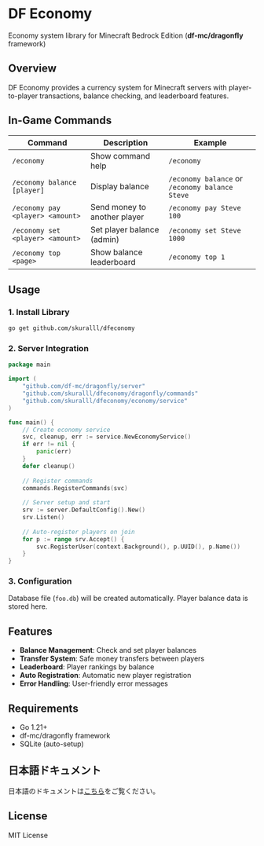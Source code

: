 # DF Economy

Economy system library for Minecraft Bedrock Edition (**df-mc/dragonfly** framework)

## Overview

DF Economy provides a currency system for Minecraft servers with player-to-player transactions, balance checking, and leaderboard features.

## In-Game Commands

| Command | Description | Example |
| --- | --- | --- |
| `/economy` | Show command help | `/economy` |
| `/economy balance [player]` | Display balance | `/economy balance` or `/economy balance Steve` |
| `/economy pay <player> <amount>` | Send money to another player | `/economy pay Steve 100` |
| `/economy set <player> <amount>` | Set player balance (admin) | `/economy set Steve 1000` |
| `/economy top <page>` | Show balance leaderboard | `/economy top 1` |

## Usage

### 1. Install Library

```bash
go get github.com/skuralll/dfeconomy
```

### 2. Server Integration

```go
package main

import (
    "github.com/df-mc/dragonfly/server"
    "github.com/skuralll/dfeconomy/dragonfly/commands"
    "github.com/skuralll/dfeconomy/economy/service"
)

func main() {
    // Create economy service
    svc, cleanup, err := service.NewEconomyService()
    if err != nil {
        panic(err)
    }
    defer cleanup()
    
    // Register commands
    commands.RegisterCommands(svc)
    
    // Server setup and start
    srv := server.DefaultConfig().New()
    srv.Listen()
    
    // Auto-register players on join
    for p := range srv.Accept() {
        svc.RegisterUser(context.Background(), p.UUID(), p.Name())
    }
}
```

### 3. Configuration

Database file (`foo.db`) will be created automatically. Player balance data is stored here.

## Features

- **Balance Management**: Check and set player balances
- **Transfer System**: Safe money transfers between players
- **Leaderboard**: Player rankings by balance
- **Auto Registration**: Automatic new player registration
- **Error Handling**: User-friendly error messages

## Requirements

- Go 1.21+
- df-mc/dragonfly framework
- SQLite (auto-setup)

## 日本語ドキュメント

日本語のドキュメントは[こちら](docs/README.md)をご覧ください。

## License

MIT License